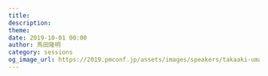 ```yaml
---
title: 
description: 
theme: 
date: 2019-10-01 00:00
author: 馬田隆明
category: sessions
og_image_url: https://2019.pmconf.jp/assets/images/speakers/takaaki-umada.png
---
```


